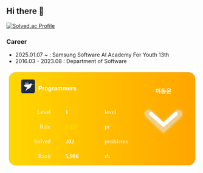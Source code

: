 ## Hi there 👋

<!--
**leedy903/leedy903** is a ✨ _special_ ✨ repository because its `README.md` (this file) appears on your GitHub profile.

Here are some ideas to get you started:

- 🔭 I’m currently working on ...
- 🌱 I’m currently learning ...
- 👯 I’m looking to collaborate on ...
- 🤔 I’m looking for help with ...
- 💬 Ask me about ...
- 📫 How to reach me: ...
- 😄 Pronouns: ...
- ⚡ Fun fact: ...
-->

[![Solved.ac Profile](http://mazassumnida.wtf/api/v2/generate_badge?boj=leedy903)](https://solved.ac/leedy903/)

### Career

- 2025.01.07 ~ : Samsung Software AI Academy For Youth 13th
- 2016.03 - 2023.08 : Department of Software

![Programmers Badge](https://raw.githubusercontent.com/leedy903/programmers-stats/main/output/result.svg)
